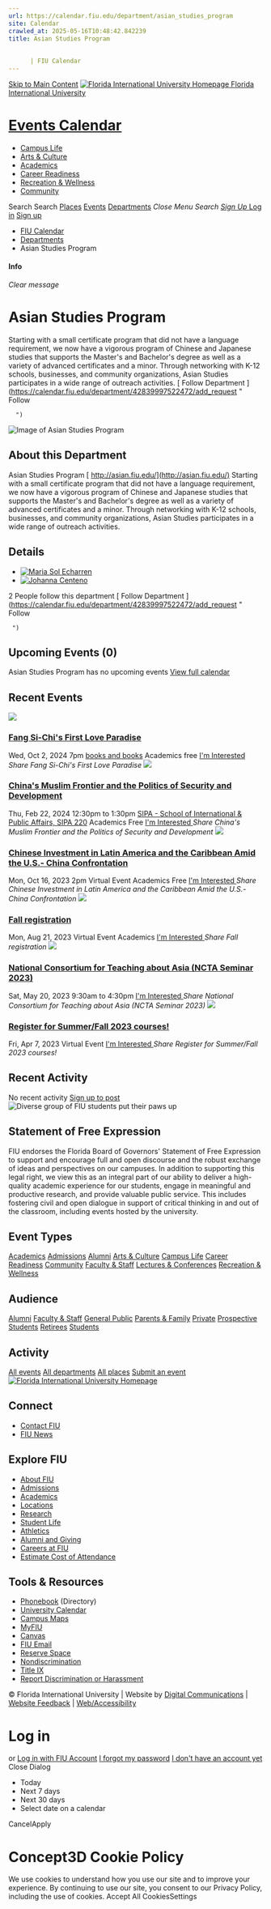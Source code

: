 ```yaml
---
url: https://calendar.fiu.edu/department/asian_studies_program
site: Calendar
crawled_at: 2025-05-16T10:48:42.842239
title: Asian Studies Program
    
    
      | FIU Calendar
---
```


[Skip to Main Content](https://calendar.fiu.edu/department/asian_studies_program#main-content)
[![Florida International University Homepage](https://digicdn.fiu.edu/core/_assets/images/logo-top.png) Florida International University](https://www.fiu.edu)
# [Events Calendar ](https://calendar.fiu.edu/)
  * [Campus Life](https://calendar.fiu.edu/calendar?event_types%5B%5D=127595)
  * [Arts & Culture](https://calendar.fiu.edu/calendar?event_types%5B%5D=127590)
  * [Academics](https://calendar.fiu.edu/calendar?event_types%5B%5D=127582)
  * [Career Readiness](https://calendar.fiu.edu/calendar?event_types%5B%5D=127584)
  * [Recreation & Wellness](https://calendar.fiu.edu/calendar?event_types%5B%5D=127603)
  * [Community](https://calendar.fiu.edu/calendar?event_types%5B%5D=127601)


Search Search
[Places](https://calendar.fiu.edu/search/places) [Events](https://calendar.fiu.edu/calendar) [Departments](https://calendar.fiu.edu/search/departments)
_Close Menu_
_Search_ [ _Sign Up_ ](https://calendar.fiu.edu/signup?school_id=234)
[Log in](https://calendar.fiu.edu/auth/shib_login?previous_url=https%3A%2F%2Fcalendar.fiu.edu%2Fdepartment%2Fasian_studies_program) [Sign up](https://calendar.fiu.edu/signup?school_id=234)
  * [FIU Calendar](https://calendar.fiu.edu/)
  * [Departments](https://calendar.fiu.edu/browse/departments)
  * Asian Studies Program


#### Info
_Clear message_
# Asian Studies Program
Starting with a small certificate program that did not have a language requirement, we now have a vigorous program of Chinese and Japanese studies that supports the Master's and Bachelor's degree as well as a variety of advanced certificates and a minor. Through networking with K-12 schools, businesses, and community organizations, Asian Studies participates in a wide range of outreach activities.
[ Follow Department ](https://calendar.fiu.edu/department/42839997522472/add_request "
       Follow
       
      ")
![Image of Asian Studies Program](https://localist-images.azureedge.net/photos/624058/card/6f3567bdf86c604e2edfd1647e49fb40d47088d6.jpg)
## About this Department
Asian Studies Program
[ http://asian.fiu.edu/](http://asian.fiu.edu/)
Starting with a small certificate program that did not have a language requirement, we now have a vigorous program of Chinese and Japanese studies that supports the Master's and Bachelor's degree as well as a variety of advanced certificates and a minor. Through networking with K-12 schools, businesses, and community organizations, Asian Studies participates in a wide range of outreach activities.
## Details
  * [![Maria Sol Echarren](https://localist-images.azureedge.net/photos/664326/small/7eb1b843932ccca9c16245cc99f64d88370c9c69.jpg)](https://calendar.fiu.edu/mecharre_445)
  * [![Johanna Centeno](https://localist-images.azureedge.net/photos/664326/small/7eb1b843932ccca9c16245cc99f64d88370c9c69.jpg)](https://calendar.fiu.edu/jcent043_205)


2 People follow this department
[ Follow Department ](https://calendar.fiu.edu/department/42839997522472/add_request "
      Follow
      
     ")
## Upcoming Events (0)
Asian Studies Program has no upcoming events
[View full calendar](https://calendar.fiu.edu/department/asian_studies_program/calendar)
## Recent Events
[ ![](https://localist-images.azureedge.net/photos/47480496197109/card/47340e1c1c2f8c34ff8e21afed974e5344cad5af.jpg) ](https://calendar.fiu.edu/event/fang-si-chis-first-love-paradise-5638)
### [Fang Si-Chi's First Love Paradise](https://calendar.fiu.edu/event/fang-si-chis-first-love-paradise-5638)
Wed, Oct 2, 2024 7pm 
[ books and books](https://calendar.fiu.edu/event/fang-si-chis-first-love-paradise-5638)
Academics
free
[ I'm Interested ](https://calendar.fiu.edu/event/47480548507732/confirm?instance_id=47480548508757&return=https%3A%2F%2Fcalendar.fiu.edu%2Fdepartment%2Fasian_studies_program)
_Share Fang Si-Chi's First Love Paradise_
[ ![](https://localist-images.azureedge.net/photos/45570049140591/card/961125362eca03e89e64295086cbaba1ef83ea61.jpg) ](https://calendar.fiu.edu/event/chinas_muslim_frontier_and_the_politics_of_security_and_development)
### [China's Muslim Frontier and the Politics of Security and Development](https://calendar.fiu.edu/event/chinas_muslim_frontier_and_the_politics_of_security_and_development)
Thu, Feb 22, 2024 12:30pm to 1:30pm 
[ SIPA - School of International & Public Affairs, SIPA 220](https://calendar.fiu.edu/sipa)
Academics
Free
[ I'm Interested ](https://calendar.fiu.edu/event/45570048971619/confirm?instance_id=45570048973668&return=https%3A%2F%2Fcalendar.fiu.edu%2Fdepartment%2Fasian_studies_program)
_Share China's Muslim Frontier and the Politics of Security and Development_
[ ![](https://localist-images.azureedge.net/photos/44508035615226/card/8b0761ad13abb711161530d1ce1e93f915c1a83f.jpg) ](https://calendar.fiu.edu/event/chinese_investment_in_latin_america_and_the_caribbean_amid_the_us-_china_confrontation)
### [Chinese Investment in Latin America and the Caribbean Amid the U.S.- China Confrontation](https://calendar.fiu.edu/event/chinese_investment_in_latin_america_and_the_caribbean_amid_the_us-_china_confrontation)
Mon, Oct 16, 2023 2pm 
Virtual Event 
Academics
Free
[ I'm Interested ](https://calendar.fiu.edu/event/44508035483118/confirm?instance_id=44508035495407&return=https%3A%2F%2Fcalendar.fiu.edu%2Fdepartment%2Fasian_studies_program)
_Share Chinese Investment in Latin America and the Caribbean Amid the U.S.- China Confrontation_
[ ![](https://localist-images.azureedge.net/photos/624058/card/6f3567bdf86c604e2edfd1647e49fb40d47088d6.jpg) ](https://calendar.fiu.edu/event/fall_registration)
### [Fall registration ](https://calendar.fiu.edu/event/fall_registration)
Mon, Aug 21, 2023 
Virtual Event 
Academics
[ I'm Interested ](https://calendar.fiu.edu/event/43358345010505/confirm?instance_id=43358345020746&return=https%3A%2F%2Fcalendar.fiu.edu%2Fdepartment%2Fasian_studies_program)
_Share Fall registration_
[ ![](https://localist-images.azureedge.net/photos/624058/card/6f3567bdf86c604e2edfd1647e49fb40d47088d6.jpg) ](https://calendar.fiu.edu/event/national_consortium_for_teaching_about_asia_ncta_seminar_2023)
### [National Consortium for Teaching about Asia (NCTA Seminar 2023)](https://calendar.fiu.edu/event/national_consortium_for_teaching_about_asia_ncta_seminar_2023)
Sat, May 20, 2023 9:30am to 4:30pm 
[ I'm Interested ](https://calendar.fiu.edu/event/42897619040879/confirm?instance_id=42897619050096&return=https%3A%2F%2Fcalendar.fiu.edu%2Fdepartment%2Fasian_studies_program)
_Share National Consortium for Teaching about Asia (NCTA Seminar 2023)_
[ ![](https://localist-images.azureedge.net/photos/624058/card/6f3567bdf86c604e2edfd1647e49fb40d47088d6.jpg) ](https://calendar.fiu.edu/event/register_for_summerfall_2023_courses)
### [Register for Summer/Fall 2023 courses!](https://calendar.fiu.edu/event/register_for_summerfall_2023_courses)
Fri, Apr 7, 2023 
Virtual Event 
[ I'm Interested ](https://calendar.fiu.edu/event/42897602208523/confirm?instance_id=42897602217740&return=https%3A%2F%2Fcalendar.fiu.edu%2Fdepartment%2Fasian_studies_program)
_Share Register for Summer/Fall 2023 courses!_
## Recent Activity
No recent activity
[Sign up to post](https://calendar.fiu.edu/auth/shib_login?previous_url=https%3A%2F%2Fcalendar.fiu.edu%2Fdepartment%2Fasian_studies_program)
![Diverse group of FIU students put their paws up](https://www.fiu.edu/_assets/images/thumbnail-students-paw.jpg)
## Statement of Free Expression
FIU endorses the Florida Board of Governors' Statement of Free Expression to support and encourage full and open discourse and the robust exchange of ideas and perspectives on our campuses. In addition to supporting this legal right, we view this as an integral part of our ability to deliver a high-quality academic experience for our students, engage in meaningful and productive research, and provide valuable public service. This includes fostering civil and open dialogue in support of critical thinking in and out of the classroom, including events hosted by the university.
## Event Types
[Academics](https://calendar.fiu.edu/calendar?event_types%5B%5D=127582)
[Admissions](https://calendar.fiu.edu/calendar?event_types%5B%5D=127583)
[Alumni](https://calendar.fiu.edu/calendar?event_types%5B%5D=127589)
[Arts & Culture](https://calendar.fiu.edu/calendar?event_types%5B%5D=127590)
[Campus Life](https://calendar.fiu.edu/calendar?event_types%5B%5D=127595)
[Career Readiness](https://calendar.fiu.edu/calendar?event_types%5B%5D=127584)
[Community](https://calendar.fiu.edu/calendar?event_types%5B%5D=127601)
[Faculty & Staff](https://calendar.fiu.edu/calendar?event_types%5B%5D=127602)
[Lectures & Conferences](https://calendar.fiu.edu/calendar?event_types%5B%5D=127587)
[Recreation & Wellness](https://calendar.fiu.edu/calendar?event_types%5B%5D=127603)
## Audience
[Alumni](https://calendar.fiu.edu/calendar?event_types%5B%5D=121721)
[Faculty & Staff](https://calendar.fiu.edu/calendar?event_types%5B%5D=121720)
[General Public](https://calendar.fiu.edu/calendar?event_types%5B%5D=121722)
[Parents & Family](https://calendar.fiu.edu/calendar?event_types%5B%5D=36918157286658)
[Private](https://calendar.fiu.edu/calendar?event_types%5B%5D=129753)
[Prospective Students](https://calendar.fiu.edu/calendar?event_types%5B%5D=121723)
[Retirees](https://calendar.fiu.edu/calendar?event_types%5B%5D=37290279036119)
[Students](https://calendar.fiu.edu/calendar?event_types%5B%5D=121719)
## Activity
[All events](https://calendar.fiu.edu/department/asian_studies_program/calendar)
[All departments](https://calendar.fiu.edu/search/departments)
[All places](https://calendar.fiu.edu/browse/places)
[Submit an event](https://calendar.fiu.edu/admin/events/new/basic-information)
[ ![Florida International University Homepage](https://digicdn.fiu.edu/core/_assets/images/footer-logo.svg) ](https://www.fiu.edu/)
## Connect
  * [Contact FIU](https://www.fiu.edu/about/contact-us/index.html)
  * [FIU News](https://news.fiu.edu/)


## Explore FIU
  * [About FIU](https://www.fiu.edu/about/index.html)
  * [Admissions](https://www.fiu.edu/admissions/index.html)
  * [Academics](https://www.fiu.edu/academics/index.html)
  * [Locations](https://www.fiu.edu/locations/index.html)
  * [Research](https://www.fiu.edu/research/index.html)
  * [Student Life](https://www.fiu.edu/student-life/index.html)
  * [Athletics](https://www.fiu.edu/athletics/index.html)
  * [Alumni and Giving](https://www.fiu.edu/alumni-and-giving/index.html)
  * [Careers at FIU](https://hr.fiu.edu/careers/)
  * [Estimate Cost of Attendance](https://onestop.fiu.edu/finances/estimate-your-costs/)


## Tools & Resources
  * [Phonebook](https://phonebook.fiu.edu) (Directory)
  * [University Calendar](https://calendar.fiu.edu/)
  * [Campus Maps](https://campusmaps.fiu.edu/)
  * [MyFIU](https://my.fiu.edu/)
  * [Canvas](https://canvas.fiu.edu)
  * [FIU Email](http://mail.fiu.edu/)
  * [Reserve Space](https://reservespace.fiu.edu/make-reservation/)
  * [Nondiscrimination](https://ace.fiu.edu/civil-rights-and-accessibility/harassment-and-discrimination/)
  * [Title IX](https://ace.fiu.edu/title-ix/)
  * [Report Discrimination or Harassment](https://report.fiu.edu/)


© Florida International University  | Website by [Digital Communications](https://stratcomm.fiu.edu/digital-print/websites/) | [Website Feedback](https://webforms.fiu.edu/view.php?id=370774&element_5=https://calendar.fiu.edu/https://calendar.fiu.edu/) | [Web/Accessibility](https://accessibility.fiu.edu/)
# Log in
or
[Log in with FIU Account](https://calendar.fiu.edu/auth/shib_login?previous_url=https%3A%2F%2Fcalendar.fiu.edu%2Fdepartment%2Fasian_studies_program)
[I forgot my password](https://calendar.fiu.edu/auth/forgot) [I don't have an account yet](https://calendar.fiu.edu/signup?school_id=234)
Close Dialog
  * Today
  * Next 7 days
  * Next 30 days
  * Select date on a calendar


CancelApply
# Concept3D Cookie Policy
We use cookies to understand how you use our site and to improve your experience. By continuing to use our site, you consent to our Privacy Policy, including the use of cookies. 
Accept All CookiesSettings

